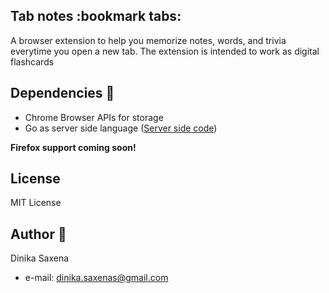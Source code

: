 ## Tab notes :bookmark tabs:

A browser extension to help you memorize notes, words, and trivia everytime you open a new tab. The extension is intended to work as
digital flashcards

## Dependencies :pushpin:

- Chrome Browser APIs for storage
- Go as server side language ([Server side code](https://github.com/david-caro/tab-notes-backend))

**Firefox support coming soon!**

## License

MIT License

## Author :angel:

Dinika Saxena

- e-mail: dinika.saxenas@gmail.com

